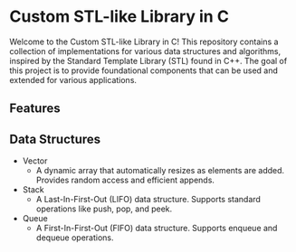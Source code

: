 # Custom STL-like Library in C
  Welcome to the Custom STL-like Library in C! This repository contains a collection of implementations for various data structures and algorithms, inspired by the Standard Template Library (STL)   found in C++. The goal of this project is to provide foundational components that can be used and extended for various applications.
## Features
## Data Structures
- Vector
  - A dynamic array that automatically resizes as elements are added. Provides random access and efficient appends.
- Stack
  - A Last-In-First-Out (LIFO) data structure. Supports standard operations like push, pop, and peek.
- Queue
  - A First-In-First-Out (FIFO) data structure. Supports enqueue and dequeue operations.

